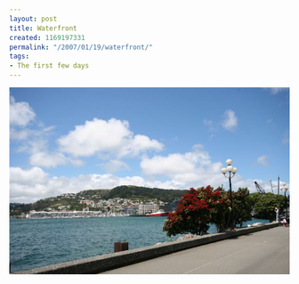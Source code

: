 ```yaml
---
layout: post
title: Waterfront
created: 1169197331
permalink: "/2007/01/19/waterfront/"
tags:
- The first few days
---
```


<img src="/image/images/IMG_2680.JPG"/>

